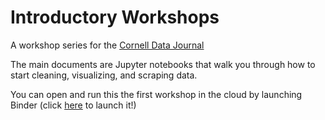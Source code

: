 # Introductory Workshops
A workshop series for the [Cornell Data Journal](https://cornelldatajourn.al/)

The main documents are Jupyter notebooks that walk you through how to start cleaning, visualizing, and scraping data. 

You can open and run this the first workshop in the cloud by launching Binder (click [here](https://mybinder.org/v2/gh/danagong/intro-sprint/main) to launch it!)
